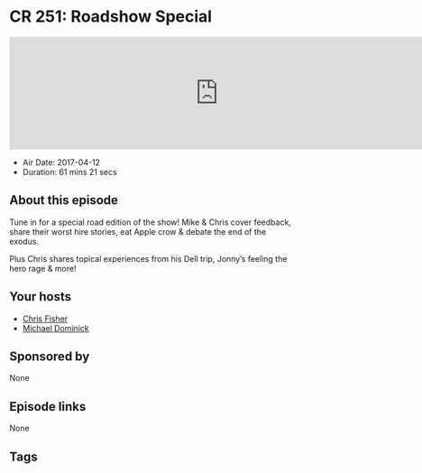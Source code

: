 # CR 251: Roadshow Special

<iframe src="https://player.fireside.fm/v2/MLf2ZzhC+JqJDf1sL?theme=dark" width="740" height="200" frameborder="0" scrolling="no"></iframe>

* Air Date: 2017-04-12
* Duration: 61 mins 21 secs

## About this episode

Tune in for a special road edition of the show! Mike & Chris cover feedback, share their worst hire stories, eat Apple crow & debate the end of the exodus.

Plus Chris shares topical experiences from his Dell trip, Jonny’s feeling the hero rage & more!

## Your hosts
* [Chris Fisher](https://coder.show/hosts/chrislas)
* [Michael Dominick](https://coder.show/hosts/michael)

## Sponsored by

None



## Episode links

None



## Tags

